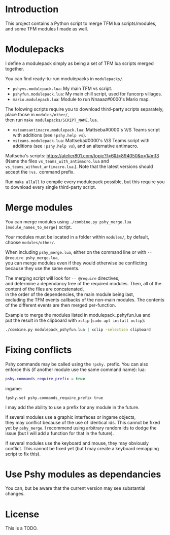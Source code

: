 # Introduction

This project contains a Python script to merge TFM lua scripts/modules,  
and some TFM modules I made as well.



# Modulepacks

I define a modulepack simply as being a set of TFM lua scripts merged together.

You can find ready-tu-run modulepacks in `modulepacks/`.

- `pshyvs.modulepack.lua`: My main TFM vs script.
- `pshyfun.modulepack.lua`: My main chill script, used for funcorp villages.
- `mario.modulepack.lua`: Module to run Nnaaaz#0000's Mario map.

The folowing scripts require you to download third-party scripts separately,  
place those in `modules/other/`,  
then run `make modulepacks/SCRIPT_NAME.lua`.

- `vsteamsantimacro.modulepack.lua`: Mattseba#0000's V/S Teams script with additions (see `!pshy.help vs`).
- `vsteams.modulepack.lua`: Mattseba#0000's V/S Teams script with additions (see `!pshy.help vs`), and an alternative antimacro.

Mattseba's scripts: https://atelier801.com/topic?f=6&t=894050&p=1#m13 (Name the files `vs_teams_with_antimacro.lua` and `vs_teams_without_antimacro.lua`.).
Note that the latest versions should accept the `!vs.` command prefix.

Run `make allall` to compile every modulepack possible, but this require you to download every single third-party script.



# Merge modules

You can merge modules using `./combine.py pshy_merge.lua [module_names_to_merge]` script.

Your modules must be located in a folder within `modules/`, by default, choose `modules/other/`.

When including `pshy_merge.lua`, either on the command line or with `-- @require pshy_merge.lua`,  
you can merge modules even if they would otherwise be conflicting because they use the same events.

The merging script will look for `-- @require` directives,  
and determine a dependancy tree of the required modules.
Then, all of the content of the files are concatenated,  
in the order of the dependencies, the main module being last,  
excluding the TFM events callbacks of the non-main modules.
The contents of the different events are then merged per-function.

Example to merge the modules listed in modulepack_pshyfun.lua and  
put the result in the clipboard with `xclip` (`sudo apt install xclip`):
```bash
./combine.py modulepack_pshyfun.lua | xclip -selection clipboard
```



# Fixing conflicts

Pshy commands may be called using the `!pshy.` prefix. You can also enforce this (if another module use the same command name):
lua:
```lua
pshy.commands_require_prefix = true
```
ingame:
```
!pshy.set pshy.commands_require_prefix true
```

I may add the ability to use a prefix for any module in the future.

If several modules use a graphic interfaces or ingame objects,  
they may conflict because of the use of identical ids.
This cannot be fixed yet by `pshy_merge`.
I recommend using arbitrary random ids to dodge the issue (but I will add a function for that in the future).

If several modules use the keyboard and mouse, they may obviously conflict.
This cannot be fixed yet (but I may create a keyboard remapping script to fix this).



# Use Pshy modules as dependancies

You can, but be aware that the current version may see substantial changes.



# License

This is a TODO.
